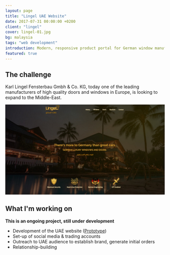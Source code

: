 ```yaml
---
layout: page
title: "Lingel UAE Website"
date: 2017-07-31 00:00:00 +0200
client: "lingel"
cover: lingel-01.jpg
bg: malaysia
tags: "web development"
introduction: Modern, responsive product portal for German window manufacturer.
featured: true
---
```


## The challenge

Karl Lingel Fensterbau Gmbh & Co. KG, today one of the leading manufacturers of high quality doors and windows in Europe, is looking to expand to the Middle-East.

<img src="/assets/images/projects/lingel-01.jpg">

## What I'm working on

**This is an ongoing project, still under development**

- Development of the UAE website ([Prototype](http://www.lingel-germany.com.s3-website-eu-west-1.amazonaws.com/))
- Set-up of social media & trading accounts
- Outreach to UAE audience to establish brand, generate initial orders
- Relationship-building
